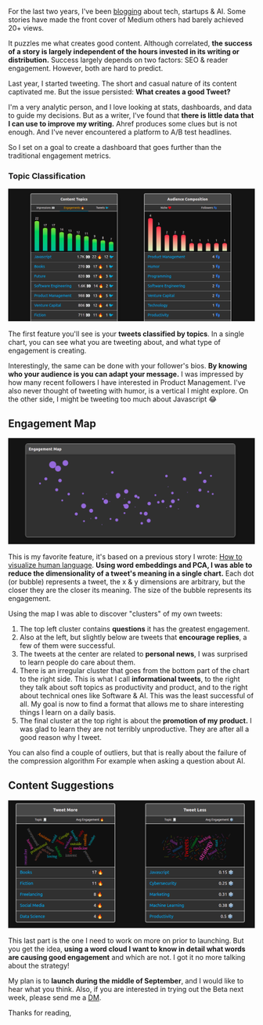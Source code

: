 For the last two years, I've been [blogging](http://santiagoq.medium.com/) about tech, startups & AI. Some stories have made the front cover of Medium others had barely achieved 20+ views.

It puzzles me what creates good content. Although correlated, **the success of a story is largely independent of the hours invested in its writing or distribution.** Success largely depends on two factors: SEO & reader engagement. However, both are hard to predict.

Last year, I started tweeting. The short and casual nature of its content captivated me. But the issue persisted: **What creates a good Tweet?**

I'm a very analytic person, and I love looking at stats, dashboards, and data to guide my decisions. But as a writer, I've found that **there is little data that I can use to improve my writing.** Ahref produces some clues but is not enough. And I've never encountered a platform to A/B test headlines.

So I set on a goal to create a dashboard that goes further than the traditional engagement metrics.

### Topic Classification

![Topic Classification](https://raw.githubusercontent.com/SocialQu/Branding/a20575618d0f9ede2d03b4e0eb96b8f1cb3bc1df/static/Topic%20Analysis.png)

The first feature you'll see is your **tweets classified by topics**. In a single chart, you can see what you are tweeting about, and what type of engagement is creating.

Interestingly, the same can be done with your follower's bios. **By knowing who your audience is you can adapt your message.** I was impressed by how many recent followers I have interested in Product Management. I've also never thought of tweeting with humor, is a vertical I might explore. On the other side, I might be tweeting too much about Javascript 😂


## Engagement Map

![Engagement Map](https://raw.githubusercontent.com/SocialQu/Branding/a20575618d0f9ede2d03b4e0eb96b8f1cb3bc1df/static/Engagement%20Map.png)

This is my favorite feature, it's based on a previous story I wrote: [How to visualize human language](https://medium.com/analytics-vidhya/how-to-visualize-word-embeddings-7ed0fb047089). **Using word embeddings and PCA, I was able to reduce the dimensionality of a tweet's meaning in a single chart.** Each dot (or bubble) represents a tweet, the x & y dimensions are arbitrary,  but the closer they are the closer its meaning. The size of the bubble represents its engagement.

Using the map I was able to discover "clusters" of my own tweets:
1. The top left cluster contains **questions** it has the greatest engagement. 
2. Also at the left, but slightly below are tweets that **encourage replies**, a few of them were successful.
3. The tweets at the center are related to **personal news**, I was surprised to learn people do care about them.
4. There is an irregular cluster that goes from the bottom part of the chart to the right side. This is what I call **informational tweets**, to the right they talk about soft topics as productivity and product, and to the right about technical ones like Software & AI. This was the least successful of all. My goal is now to find a format that allows me to share interesting things I learn on a daily basis.
5. The final cluster at the top right is about the **promotion of my product.** I was glad to learn they are not terribly unproductive. They are after all a good reason why I tweet.

You can also find a couple of outliers, but that is really about the failure of the compression algorithm  For example when asking a question about AI.


## Content Suggestions

![Content Suggestions](https://raw.githubusercontent.com/SocialQu/Branding/a20575618d0f9ede2d03b4e0eb96b8f1cb3bc1df/static/Content%20Suggestions.png)

This last part is the one I need to work on more on prior to launching. But you get the idea, **using a word cloud I want to know in detail what words are causing good engagement** and which are not. I got it no more talking about the strategy!

My plan is to **launch during the middle of September**, and I would like to hear what you think. Also, if you are interested in trying out the Beta next week, please send me a [DM](https://twitter.com/SocialQui).

Thanks for reading,
